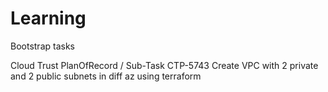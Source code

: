 # Learning
Bootstrap tasks

Cloud Trust PlanOfRecord /  Sub-Task CTP-5743
Create VPC with 2 private and 2 public subnets in diff az using terraform
